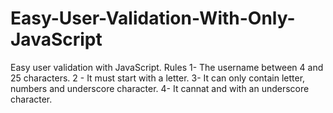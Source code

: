 # Easy-User-Validation-With-Only-JavaScript
Easy user validation with JavaScript.
Rules
1- The username between 4 and 25 characters.
2 - It must start with a letter.
3- It can only contain letter, numbers and underscore character.
4- It cannat and with an underscore character.
